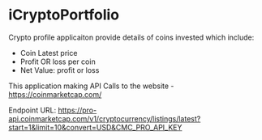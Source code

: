 # iCryptoPortfolio

Crypto profile applicaiton provide details of coins invested which include:
 - Coin Latest price
 - Profit OR loss per coin
 - Net Value: profit or loss 

This application making API Calls to the website - https://coinmarketcap.com/

Endpoint URL: https://pro-api.coinmarketcap.com/v1/cryptocurrency/listings/latest?start=1&limit=10&convert=USD&CMC_PRO_API_KEY
